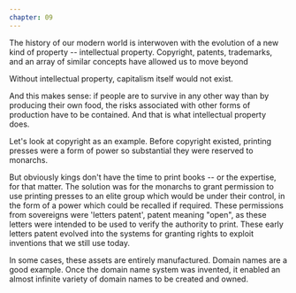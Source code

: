 ```yaml
---
chapter: 09
---
```


The history of our modern world is interwoven with the evolution of a new kind
of property -- intellectual property. Copyright, patents, trademarks, and an
array of similar concepts have allowed us to move beyond 

Without intellectual property, capitalism itself would not exist.

And this makes sense: if people are to survive in any other way than by
producing their own food, the risks associated with other forms of production
have to be contained. And that is what intellectual property does. 

Let's look at copyright as an example. Before copyright existed, printing
presses were a form of power so substantial they were reserved to monarchs. 

But obviously kings don't have the time to print books -- or the expertise, for
that matter. The solution was for the monarchs to grant permission to use
printing presses to an elite group which would be under their control, in the
form of a power which could be recalled if required. These permissions from
sovereigns were 'letters patent', patent meaning "open", as these letters were
intended to be used to verify the authority to print. These early letters patent
evolved into the systems for granting rights to exploit inventions that we still
use today.

In some cases, these assets are entirely manufactured. Domain names are a good 
example. Once the domain name system was invented, it enabled an almost infinite
variety of domain names to be created and owned. 
